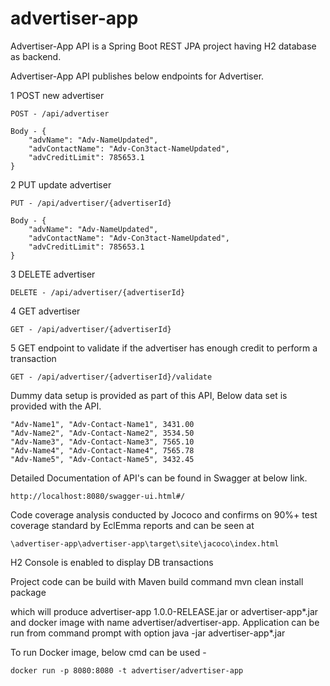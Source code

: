 # advertiser-app

Advertiser-App API is a Spring Boot REST JPA project having H2 database as backend.

Advertiser-App API publishes below endpoints for Advertiser.

1 POST new advertiser

	POST - /api/advertiser

	Body - {
	    "advName": "Adv-NameUpdated",
	    "advContactName": "Adv-Con3tact-NameUpdated",
	    "advCreditLimit": 785653.1
	}

2 PUT update advertiser

	PUT - /api/advertiser/{advertiserId}

	Body - {
	    "advName": "Adv-NameUpdated",
	    "advContactName": "Adv-Con3tact-NameUpdated",
	    "advCreditLimit": 785653.1
	}

3 DELETE advertiser

	DELETE - /api/advertiser/{advertiserId}

4 GET advertiser

	GET - /api/advertiser/{advertiserId}

5 GET endpoint to validate if the advertiser has enough credit to perform a transaction

	GET - /api/advertiser/{advertiserId}/validate

Dummy data setup is provided as part of this API, Below data set is provided with the API. 

	"Adv-Name1", "Adv-Contact-Name1", 3431.00
	"Adv-Name2", "Adv-Contact-Name2", 3534.50
	"Adv-Name3", "Adv-Contact-Name3", 7565.10
	"Adv-Name4", "Adv-Contact-Name4", 7565.78
	"Adv-Name5", "Adv-Contact-Name5", 3432.45


Detailed Documentation of API's can be found in Swagger at below link.

	http://localhost:8080/swagger-ui.html#/

Code coverage analysis conducted by Jococo and confirms on 90%+ test coverage standard by EclEmma reports and can be seen at 

	\advertiser-app\advertiser-app\target\site\jacoco\index.html

H2 Console is enabled to display DB transactions

Project code can be build with Maven build command 
	mvn clean install package

which will produce advertiser-app 1.0.0-RELEASE.jar or advertiser-app*.jar and docker image with name advertiser/advertiser-app. Application can be run from command prompt with option java -jar advertiser-app*.jar

To run Docker image, below cmd can be used - 

	docker run -p 8080:8080 -t advertiser/advertiser-app
